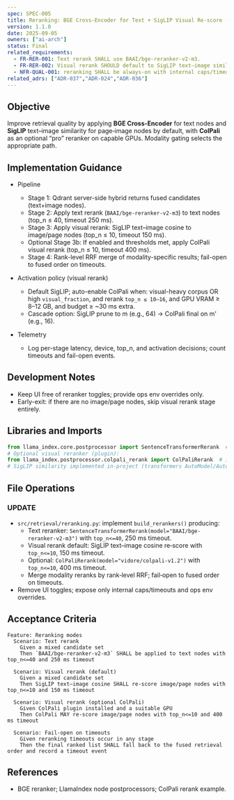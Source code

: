 ```yaml
---
spec: SPEC-005
title: Reranking: BGE Cross-Encoder for Text + SigLIP Visual Re‑score (ColPali Optional)
version: 1.1.0
date: 2025-09-05
owners: ["ai-arch"]
status: Final
related_requirements:
  - FR-RER-001: Text rerank SHALL use BAAI/bge-reranker-v2-m3.
  - FR-RER-002: Visual rerank SHOULD default to SigLIP text–image similarity; ColPali MAY be enabled optionally on capable GPUs.
  - NFR-QUAL-001: reranking SHALL be always‑on with internal caps/timeouts and fail‑open behavior (no UI toggle).
related_adrs: ["ADR-037","ADR-024","ADR-036"]
---
```



## Objective

Improve retrieval quality by applying **BGE Cross-Encoder** for text nodes and **SigLIP** text–image similarity for page‑image nodes by default, with **ColPali** as an optional “pro” reranker on capable GPUs. Modality gating selects the appropriate path.

## Implementation Guidance

- Pipeline
  - Stage 1: Qdrant server-side hybrid returns fused candidates (text+image nodes).
  - Stage 2: Apply text rerank (`BAAI/bge-reranker-v2-m3`) to text nodes (top_n ≤ 40, timeout 250 ms).
  - Stage 3: Apply visual rerank: SigLIP text–image cosine to image/page nodes (top_n ≤ 10, timeout 150 ms).
  - Optional Stage 3b: If enabled and thresholds met, apply ColPali visual rerank (top_n ≤ 10, timeout 400 ms).
  - Stage 4: Rank-level RRF merge of modality-specific results; fail-open to fused order on timeouts.

- Activation policy (visual rerank)
  - Default SigLIP; auto-enable ColPali when: visual-heavy corpus OR high `visual_fraction`, and rerank `top_n ≤ 10–16`, and GPU VRAM ≥ 8–12 GB, and budget ≥ ~30 ms extra.
  - Cascade option: SigLIP prune to m (e.g., 64) → ColPali final on m' (e.g., 16).

- Telemetry
  - Log per-stage latency, device, top_n, and activation decisions; count timeouts and fail-open events.

## Development Notes

- Keep UI free of reranker toggles; provide ops env overrides only.
- Early-exit: if there are no image/page nodes, skip visual rerank stage entirely.

## Libraries and Imports

```python
from llama_index.core.postprocessor import SentenceTransformerRerank  # BGE text cross-encoder
# Optional visual reranker (plugin):
from llama_index.postprocessor.colpali_rerank import ColPaliRerank  # if installed
# SigLIP similarity implemented in-project (transformers AutoModel/AutoProcessor)
```

## File Operations

### UPDATE

- `src/retrieval/reranking.py`: implement `build_rerankers()` producing:
  - Text reranker: `SentenceTransformerRerank(model="BAAI/bge-reranker-v2-m3")` with `top_n<=40`, 250 ms timeout.
  - Visual rerank default: SigLIP text–image cosine re‑score with `top_n<=10`, 150 ms timeout.
  - Optional: `ColPaliRerank(model="vidore/colpali-v1.2")` with `top_n<=10`, 400 ms timeout.
  - Merge modality reranks by rank‑level RRF; fail‑open to fused order on timeouts.
- Remove UI toggles; expose only internal caps/timeouts and ops env overrides.

## Acceptance Criteria

```gherkin
Feature: Reranking modes
  Scenario: Text rerank
    Given a mixed candidate set
    Then `BAAI/bge-reranker-v2-m3` SHALL be applied to text nodes with top_n<=40 and 250 ms timeout

  Scenario: Visual rerank (default)
    Given a mixed candidate set
    Then SigLIP text–image cosine SHALL re‑score image/page nodes with top_n<=10 and 150 ms timeout

  Scenario: Visual rerank (optional ColPali)
    Given ColPali plugin installed and a suitable GPU
    Then ColPali MAY re‑score image/page nodes with top_n<=10 and 400 ms timeout

  Scenario: Fail-open on timeouts
    Given reranking timeouts occur in any stage
    Then the final ranked list SHALL fall back to the fused retrieval order and record a timeout event
```

## References

- BGE reranker; LlamaIndex node postprocessors; ColPali rerank example.
